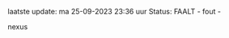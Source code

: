 laatste update: 
ma 25-09-2023 23:36   uur 
Status: FAALT - fout - 
<div class="service R">nexus</div>